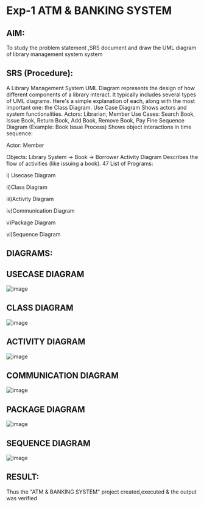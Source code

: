 # Exp-1 ATM & BANKING SYSTEM
## AIM:
To study the problem statement ,SRS document and draw the UML diagram of library management system system

## SRS (Procedure):
A Library Management System UML Diagram represents the design of how different components of a library interact. It typically includes several types of UML diagrams. Here's a simple explanation of each, along with the most important one: the Class Diagram. Use Case Diagram Shows actors and system functionalities. Actors: Librarian, Member Use Cases: Search Book, Issue Book, Return Book, Add Book, Remove Book, Pay Fine Sequence Diagram (Example: Book Issue Process) Shows object interactions in time sequence:

Actor: Member

Objects: Library System → Book → Borrower Activity Diagram Describes the flow of activities (like issuing a book). 47 List of Programs:

i) Usecase Diagram

 
ii)Class Diagram

iii)Activity Diagram

iv)Communication Diagram

v)Package Diagram

vi)Sequence Diagram

## DIAGRAMS:
## USECASE DIAGRAM

![image](https://github.com/user-attachments/assets/6b5b8e7c-70a2-4047-96b2-aa77370547ae)


## CLASS DIAGRAM

![image](https://github.com/user-attachments/assets/c83a186f-22d1-4e6a-96f5-3c11eac6cc31)


## ACTIVITY DIAGRAM

![image](https://github.com/user-attachments/assets/781aa9f4-f1fe-494f-b391-6b5f022c27c3)


## COMMUNICATION DIAGRAM

![image](https://github.com/user-attachments/assets/4d10a202-a305-4647-a9d6-6a9e5bab75c2)


## PACKAGE DIAGRAM

![image](https://github.com/user-attachments/assets/659c5382-b9b6-4d14-979a-fb8eefec800b)


## SEQUENCE DIAGRAM

![image](https://github.com/user-attachments/assets/5547f526-2e3b-4ecf-8e69-e5f0adb30da0)



## RESULT:
Thus the "ATM & BANKING SYSTEM" project created,executed & the output was verified
